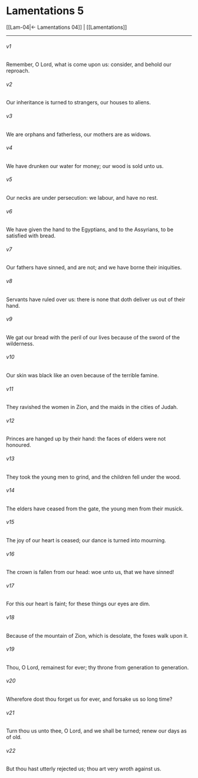# Lamentations 5

[[Lam-04|← Lamentations 04]] | [[Lamentations]]
***

###### v1
Remember, O Lord, what is come upon us: consider, and behold our reproach.
###### v2
Our inheritance is turned to strangers, our houses to aliens.
###### v3
We are orphans and fatherless, our mothers are as widows.
###### v4
We have drunken our water for money; our wood is sold unto us.
###### v5
Our necks are under persecution: we labour, and have no rest.
###### v6
We have given the hand to the Egyptians, and to the Assyrians, to be satisfied with bread.
###### v7
Our fathers have sinned, and are not; and we have borne their iniquities.
###### v8
Servants have ruled over us: there is none that doth deliver us out of their hand.
###### v9
We gat our bread with the peril of our lives because of the sword of the wilderness.
###### v10
Our skin was black like an oven because of the terrible famine.
###### v11
They ravished the women in Zion, and the maids in the cities of Judah.
###### v12
Princes are hanged up by their hand: the faces of elders were not honoured.
###### v13
They took the young men to grind, and the children fell under the wood.
###### v14
The elders have ceased from the gate, the young men from their musick.
###### v15
The joy of our heart is ceased; our dance is turned into mourning.
###### v16
The crown is fallen from our head: woe unto us, that we have sinned!
###### v17
For this our heart is faint; for these things our eyes are dim.
###### v18
Because of the mountain of Zion, which is desolate, the foxes walk upon it.
###### v19
Thou, O Lord, remainest for ever; thy throne from generation to generation.
###### v20
Wherefore dost thou forget us for ever, and forsake us so long time?
###### v21
Turn thou us unto thee, O Lord, and we shall be turned; renew our days as of old.
###### v22
But thou hast utterly rejected us; thou art very wroth against us.  

